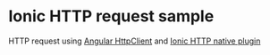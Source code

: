 # Ionic HTTP request sample

HTTP request using [Angular HttpClient](https://angular.io/guide/http) and [Ionic HTTP native plugin](https://ionicframework.com/docs/native/http)
